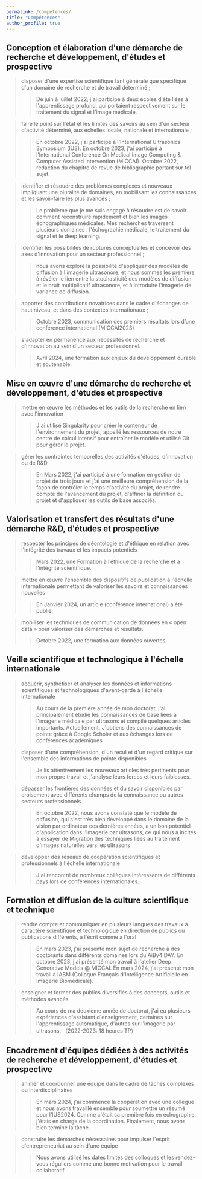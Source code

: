 ```yaml
---
permalink: /competences/
title: "Compétences"
author_profile: true
---
```


## Conception et élaboration d'une démarche de recherche et développement, d'études et prospective

> disposer d'une expertise scientifique tant générale que spécifique d'un domaine de recherche et de travail déterminé ;
> 
>> De juin à juillet 2022, j'ai participé à deux écoles d'été liées à l'apprentissage profond, qui portaient respectivement sur le traitement du signal et l'image médicale.


> faire le point sur l'état et les limites des savoirs au sein d'un secteur d'activité déterminé, aux échelles locale, nationale et internationale ;
> 
>> En octobre 2022, j'ai participé à l'International Ultrasonics Symposium (IUS).
>> En octobre 2023, j'ai participé à  l’International Conference On Medical Image Computing & Computer Assisted Intervention (MICCAI).
>> Octobre 2022, rédaction du chapitre de revue de bibliographie portant sur tel sujet.


> identifier et résoudre des problèmes complexes et nouveaux impliquant une pluralité de domaines, en mobilisant les connaissances et les savoir-faire les plus avancés ;
> 
>> Le problème que je me suis engagé à résoudre est de savoir comment reconstruire rapidement et bien les images échographiques médicales. Mes recherches traversent plusieurs domaines : l'échographie médicale, le traitement du signal et le deep learning.


> identifier les possibilités de ruptures conceptuelles et concevoir des axes d'innovation pour un secteur professionnel ;
> 
>> nous avons exploré la possibilité d'appliquer des modèles de diffusion à l'imagerie ultrasonore, et nous sommes les premiers à révéler le lien entre la stochasticité des modèles de diffusion et le bruit multiplicatif ultrasonore, et à introduire l'imagerie de variance de diffusion.


> apporter des contributions novatrices dans le cadre d'échanges de haut niveau, et dans des contextes internationaux ;
> 
>> Octobre 2023, communication des premiers résultats lors d’une conférence international (MICCAI2023)


> s'adapter en permanence aux nécessités de recherche et d'innovation au sein d'un secteur professionnel.
> 
>> Avril 2024, une formation aux enjeux du développement durable et soutenable.

## Mise en œuvre d'une démarche de recherche et développement, d'études et prospective

> mettre en œuvre les méthodes et les outils de la recherche en lien avec l'innovation
> 
>> J'ai utilisé Singularity pour créer le conteneur de l'environnement du projet, appellé les ressources de notre centre de calcul intensif pour entraîner le modèle et utilisé Git pour gérer le projet.


> gérer les contraintes temporelles des activités d'études, d'innovation ou de R&D
> 
>> En Mars 2022, j'ai participé à une formation en gestion de projet de trois jours et j'ai une meilleure compréhension de la façon de contrôler le temps d'activité du projet, de rendre compte de l'avancement du projet, d'affiner la définition du projet et d'appliquer les outils de base associés.


## Valorisation et transfert des résultats d'une démarche R&D, d'études et prospective

> respecter les principes de déontologie et d'éthique en relation avec l'intégrité des travaux et les impacts potentiels
> 
>> Mars 2022, une Formation à l’éthique de la recherche et à l’intégrité scientifique.


> mettre en œuvre l'ensemble des dispositifs de publication à l'échelle internationale permettant de valoriser les savoirs et connaissances nouvelles
> 
>> En Janvier 2024, un article (conférence  international) a été publié.


> mobiliser les techniques de communication de données en « open data » pour valoriser des démarches et résultats.
> 
>> Octobre 2022, une formation aux données ouvertes.


## Veille scientifique et technologique à l'échelle internationale
> acquérir, synthétiser et analyser les données et informations scientifiques et technologiques d'avant-garde à l'échelle internationale
> 
>> Au cours de la première année de mon doctorat, j'ai principalement étudié les connaissances de base liées à l'imagerie médicale par ultrasons et compilé quelques articles importants. Actuellement, J'obtiens des connaissances de pointe grâce à Google Scholar et aux échanges lors de conférences académiques


> disposer d'une compréhension, d'un recul et d'un regard critique sur l'ensemble des informations de pointe disponibles
> 
>> Je lis attentivement les nouveaux articles très pertinents pour mon propre travail et j'analyse leurs forces et leurs faiblesses.


> dépasser les frontières des données et du savoir disponibles par croisement avec différents champs de la connaissance ou autres secteurs professionnels
> 
>> En octobre 2022, nous avons constaté que le modèle de diffusion, qui s'est très bien développé dans le domaine de la vision par ordinateur ces dernières années, a un bon potentiel d'application dans l'imagerie par ultrasons, ce qui nous a incités à essayer de Migration des techniques liées au traitement d'images naturelles vers les ultrasons


> développer des réseaux de coopération scientifiques et professionnels à l'échelle internationale
> 
>> J'ai rencontré de nombreux collègues intéressants de différents pays lors de conférences internationales.


## Formation et diffusion de la culture scientifique et technique
> rendre compte et communiquer en plusieurs langues des travaux à caractère scientifique et technologique en direction de publics ou publications différents, à l'écrit comme à l'oral
> 
>> En mars 2023, j'ai présenté mon sujet de recherche à des doctorants dans différents domaines lors du AiBy4 DAY.
>> En octobre 2023, j'ai présenté mon travail à l'atelier Deep Generative Models @ MICCAI.
>> En mars 2024, j'ai présenté mon travail à IABM (Colloque Français d'Intelligence Artificielle en Imagerie Biomédicale).


> enseigner et former des publics diversifiés à des concepts, outils et méthodes avancés
> 
>> Au cours de ma deuxième année de doctorat, j'ai eu plusieurs expériences d'assistant d'enseignement, certaines sur l'apprentissage automatique, d'autres sur l'imagerie par ultrasons. （2022-2023: 18 heures TP）


## Encadrement d'équipes dédiées à des activités de recherche et développement, d'études et prospective
> animer et coordonner une équipe dans le cadre de tâches complexes ou interdisciplinaires
> 
>> En mars 2024, j'ai commencé la coopération avec une collègue et nous avons travaillé ensemble pour soumettre un résumé pour l’IUS2024. Comme c'était sa première fois en échographie, j'étais en charge de la coordination. Finalement, nous avons bien terminé la tâche.


> construire les démarches nécessaires pour impulser l'esprit d'entrepreneuriat au sein d'une équipe
> 
>> Nous avons utilisé les dates limites des colloques et les rendez-vous réguliers comme une bonne motivation pour le travail collaboratif.


